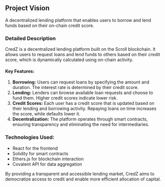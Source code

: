 ## Project Vision
A decentralized lending platform that enables users to borrow and lend funds based on their on-chain credit score.

### Detailed Description
CredZ is a decentralized lending platform built on the Scroll blockchain. It allows users to request loans and lend funds to others based on their credit score, which is dynamically calculated using on-chain activity.

#### Key Features:
1. **Borrowing:** Users can request loans by specifying the amount and duration. The interest rate is determined by their credit score.
2. **Lending:** Lenders can browse available loan requests and choose to fund them. Higher credit scores indicate lower risk.
3. **Credit Scores:** Each user has a credit score that is updated based on their lending and borrowing activity. Repaying loans on time increases the score, while defaults lower it.
4. **Decentralization:** The platform operates through smart contracts, ensuring transparency and eliminating the need for intermediaries.

### Technologies Used:
- React for the frontend
- Solidity for smart contracts
- Ethers.js for blockchain interaction
- Covalent API for data aggregation

By providing a transparent and accessible lending market, CredZ aims to democratize access to credit and enable more efficient allocation of capital.
